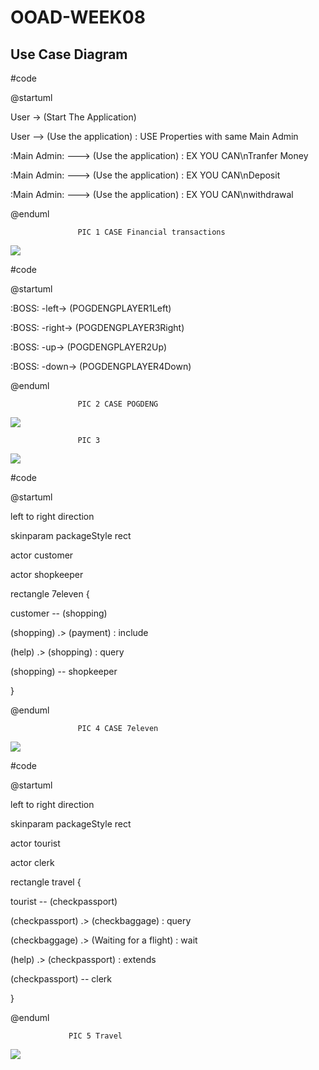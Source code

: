 # OOAD-WEEK08

## Use Case Diagram

#code

@startuml

User -> (Start The Application)

User --> (Use the application) : USE Properties with same Main Admin

:Main Admin: ---> (Use the application) : EX YOU CAN\nTranfer Money

:Main Admin: ---> (Use the application) : EX YOU CAN\nDeposit

:Main Admin: ---> (Use the application) : EX YOU CAN\nwithdrawal


@enduml

                   PIC 1 CASE Financial transactions
                   
                   
 ![](http://www.plantuml.com/plantuml/img/dP0n2y9038Nt-nLlrC4_q45Qj6Erq1OKN8ADzA3D7NUHuh_t2e9E3jsIVCbxvELHAUXp6etf8WVizjWqomZjm2Yy7-sTr3hPVlYoa2femlI3aQ5hIjJ1UGvgEMAsEY3InAZ82ef-ic9CzcsofFP7hhpWUkvmA4utQGF98zbNJlYrKkF8taMhAw-NR_f0CwMaSfO-HVO6)
 
 
 
#code

@startuml

:BOSS: -left-> (POGDENGPLAYER1Left) 

:BOSS: -right-> (POGDENGPLAYER3Right) 

:BOSS: -up-> (POGDENGPLAYER2Up)

:BOSS: -down-> (POGDENGPLAYER4Down)

@enduml

                   PIC 2 CASE POGDENG
                   
                   
                   
 ![](http://www.plantuml.com/plantuml/img/SoWkIImgAStDuR9oyWyEjbBGpKbDAz6rKz08y7TtSVLp3_1nZ7GDClG1Ycegm1KLPQPdOAeo3W898oahBS1GOnHQe0cNJyalpyDGOU825DNaSaZDIm6w2m00)
 
 
 
 
                   PIC 3
                   
                   
                   
 ![](http://www.plantuml.com/plantuml/img/NL2z3e8m4Dxx55-SO921aS60euCEwc3YKk2Kcd8bj1eVt_uGJKoQzBw_krvhw-JidgCMLREh82sQVbGiihCbk84WfqchJZfbE0zo478XjeSBrXjann3F4mmugR679tuC6qUOrNrmCBSq0nLEWxBmHpBeBST9K_5lJNcWGUGxRvNQ6i-q1CEmzA9PQcZ5P0Ln7trBbrKS44j_TuQPEaVzbPtv1atxyAGjLc6xVIcMbL0K0UtBKAH7rBwx_waF)
 
 
 
                 
 
#code

@startuml

left to right direction

skinparam packageStyle rect

actor customer

actor shopkeeper

rectangle 7eleven {

  customer -- (shopping)
  
  (shopping) .> (payment) : include
  
  (help) .> (shopping) : query
  
  (shopping) -- shopkeeper
  
}

@enduml

                   PIC 4 CASE 7eleven
                   
                   
                   
 ![](http://www.plantuml.com/plantuml/img/LOyn3i8m34NtdC9ZEvGLgGFg7JY1bPeqQkA4n46gAkvE8X25yV_tz6LFMJ19yKuvkWb8W6JD8Z3RH5fiO9LNon4JUeYeLpHqbSqHDAnGIqYWIvRWANrYNa9SYM8jceHigducHmzYs1LyVHW6w9eTBPk-WYF0wG9TnCqJImyZMDQkpDISXLnyyyCUuLueRVyJTVtdbAUQYEVww0i0)
 
 
 
 #code
 
 @startuml

left to right direction

skinparam packageStyle rect

actor tourist

actor clerk

rectangle travel {

  tourist -- (checkpassport)
  
  (checkpassport) .> (checkbaggage) : query
  
  (checkbaggage) .> (Waiting for a flight) : wait
  
  (help) .> (checkpassport) : extends
  
  (checkpassport) -- clerk
  
}

@enduml


                 PIC 5 Travel
                 
                 
![](http://www.plantuml.com/plantuml/img/RP0n3i8m34NtdC8Z7Se1611tO60smKsZX3GuBb0XxeuZe234cF_VZx-zAO8iup6QI9s03C3UzG87psJ53ycKu5D6nYDaj04TRMMA1DKsQ6LW3Otio_jb8t4mrSRa51J6CqMu6NY3qBQmi3tPaB6KFB0qQluei5o_f3qwfsCRMC5f99vcTZOgkaClFZdej0925-iMDN9HlIPwYldhqy-S5T1LA1tAdmvQzBdEtMmKqJCz0000)
 
 
